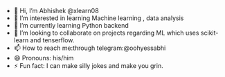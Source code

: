 - 👋 Hi, I’m Abhishek @xlearn08
- 👀 I’m interested in learning Machine learning , data analysis 
- 🌱 I’m currently learning Python backend
- 💞️ I’m looking to collaborate on projects regarding ML which uses scikit-learn and tenserflow.
- 📫 How to reach me:through telegram:@oohyessabhi
- 😄 Pronouns: his/him
- ⚡ Fun fact: I can make silly jokes and make you grin.

<!---
xlearn08/xlearn08 is a ✨ special ✨ repository because its `README.md` (this file) appears on your GitHub profile.
You can click the Preview link to take a look at your changes.
--->
